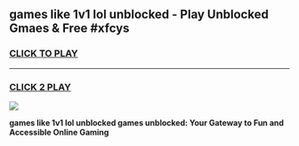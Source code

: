 
## games like 1v1 lol unblocked - Play Unblocked Gmaes & Free #xfcys
<h3>
<a href="https://premium.freeplayer.one?title=games_like_1v1_lol_unblocked&ref=03M">CLICK TO PLAY</a></h3>
<hr>

<h3>
<a href="https://premium.freeplayer.one?title=games_like_1v1_lol_unblocked&ref=03M">CLICK 2 PLAY</a>
  
</h3>

<a href="https://premium.freeplayer.one?title=games_like_1v1_lol_unblocked&ref=03M"><img src="https://clearcache.store/games.png"></a>


**games like 1v1 lol unblocked games unblocked: Your Gateway to Fun and Accessible Online Gaming**
